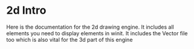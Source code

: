 # 2d Intro

Here is the documentation for the 2d drawing engine. It includes all elements you need to display elements in winit.
It includes the Vector file too which is also vital for the 3d part of this engine 